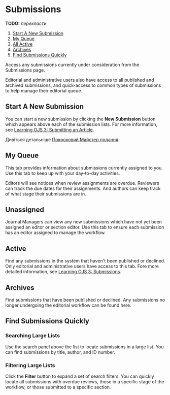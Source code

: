 # Submissions

**TODO:** *перекласти*

1. [Start A New Submission](submissions#new-submission)
1. [My Queue](submissions#my-queue)
1. [All Active](submissions#active)
1. [Archives](submissions#archives)
1. [Find Submissions Quickly](submissions#find-quickly)

Access any submissions currently under consideration from the Submissions page.

Editorial and administrative users also have access to all published and archived submissions, and quick-access to common types of submissions to help manage their editorial queue.

## <a name="new-submission"></a>Start A New Submission

You can start a new submission by clicking the **New Submission** button which appears above each of the submission lists. For more information, see [Learning OJS 3: Submitting an Article](https://docs.pkp.sfu.ca/learning-ojs/en/authoring#submitting-an-article).

Дивіться детальніше [Покроковий Майстер подання](submission-wizard).

## <a name="my-queue"></a>My Queue

This tab provides information about submissions currently assigned to you. Use this tab to keep up with your day-to-day activities.

Editors will see notices when review assignments are overdue. Reviewers can track the due dates for their assignments. And authors can keep track of what stage their submissions are in.

## <a name="unassigned"></a>Unassigned

Journal Managers can view any new submissions which have not yet been assigned an editor or section editor. Use this tab to ensure each submission has an editor assigned to manage the workflow.

## <a name="active"></a>Active

Find any submissions in the system that haven't been published or declined. Only editorial and administrative users have access to this tab. Fore more detailed information, see [Learning OJS 3: Submissions](https://docs.pkp.sfu.ca/learning-ojs/en/editorial-workflow#submissions).

## <a name="archives"></a>Archives

Find submissions that have been published or declined. Any submissions no longer undergoing the editorial workflow can be found here.

## <a name="find-quickly"></a>Find Submissions Quickly

### Searching Large Lists

Use the search panel above the list to locate submissions in a large list. You can find submissions by title, author, and ID number.

### Filtering Large Lists

Click the **Filter** button to expand a set of search filters. You can quickly locate all submissions with overdue reviews, those in a specific stage of the workflow, or those submitted to a specific section.
